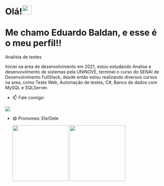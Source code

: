 <h1 align="left">Olá!<img src="https://raw.githubusercontent.com/kaueMarques/kaueMarques/master/hi.gif" height="30px"><br><br>Me chamo Eduardo Baldan, e esse é o meu perfil!!</h1
  
  Analista de testes
  
  Iniciei na area de desenvolvimento em 2021, estou estudando Analise e desenvovilmento de sistemas pela UNINOVE, terminei o curso do SENAI de Desenvolvimento FullStack, desde então estou realizando diversos cursos na area, como Teste Web, Automação de testes, C#, Banco de dados com MySQL e SQLServer.


- 📫 Fale comigo:
<div>

<a href="https://www.linkedin.com/in/eduardo-baldan" target="_blank"><img src="https://img.shields.io/badge/-LinkedIn-%230077B5?style=for-the-badge&logo=linkedin&logoColor=white" target="_blank"></a>   
</div>

- 😄 Pronomes: Ele/Dele


  <img height="180em" src="https://github-readme-stats.vercel.app/api/top-langs/?username=EduardoBaldan&layout=compact&langs_count=10&theme=darcula"/>
  <img height="180em" src="https://github-readme-stats.vercel.app/api?username=EduardoBaldan&show_icons=true&theme=dracula&include_all_commits=true&count_private=true"/>


